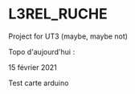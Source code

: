 # L3REL_RUCHE
Project for UT3 (maybe, maybe not)

Topo d'aujourd'hui :

15 février 2021

Test carte arduino
